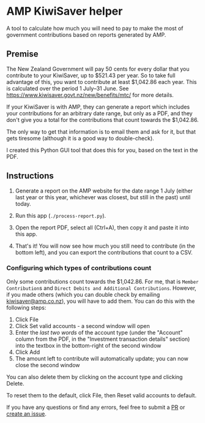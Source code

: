 # AMP KiwiSaver helper
A tool to calculate how much you will need to pay to make the most of government contributions based on reports
generated by AMP.

## Premise
The New Zealand Government will pay 50 cents for every dollar that you contribute to your KiwiSaver, up to $521.43 per
year. So to take full advantage of this, you want to contribute at least $1,042.86 each year. This is calculated over
the period 1 July–31 June.
See https://www.kiwisaver.govt.nz/new/benefits/mtc/ for more details.

If your KiwiSaver is with AMP, they can generate a report which includes your contributions for an arbitrary date range,
but only as a PDF, and they don't give you a total for the contributions that count towards the $1,042.86.

The only way to get that information is to email them and ask for it, but that gets tiresome
(although it is a good way to double-check).

I created this Python GUI tool that does this for you, based on the text in the PDF.

## Instructions

1. Generate a report on the AMP website for the date range 1 July
(either last year or this year, whichever was closest, but still in the past) until today.

2. Run this app (`./process-report.py`).

2. Open the report PDF, select all (Ctrl+A), then copy it and paste it into this app.

3. That's it! You will now see how much you still need to contribute (in the bottom left),
and you can export the contributions that count to a CSV.

### Configuring which types of contributions count

Only some contributions count towards the $1,042.86.
For me, that is `Member Contribution`s and `Direct Debits and Additional Contributions`.
However, if you made others (which you can double check by emailing [kiwisaver@amp.co.nz](mailto:kiwisaver@amp.co.nz)),
you will have to add them. You can do this with the following steps:

1. Click File
2. Click Set valid accounts - a second window will open
3. Enter the *last two words* of the account type
(under the "Account" column from the PDF, in the "Investment transaction details" section)
into the textbox in the bottom-right of the second window
4. Click Add
5. The amount left to contribute will automatically update; you can now close the second window

You can also delete them by clicking on the account type and clicking Delete.

To reset them to the default, click File, then Reset valid accounts to default.

If you have any questions or find any errors, feel free to
submit a [PR](https://github.com/olliechick/amp-kiwisaver-helper/pulls) or
[create an issue](https://github.com/olliechick/amp-kiwisaver-helper/issues/new).